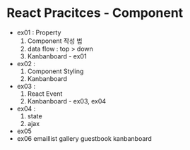 # React Pracitces - Component

+ ex01 : Property 
    1) Component 작성 법
    2) data flow : top > down
    3) Kanbanboard - ex01
+ ex02 : 
    1) Component Styling
    2) Kanbanboard
+ ex03 : 
    1) React Event
    2) Kanbanboard - ex03, ex04
+ ex04 : 
    1) state
    2) ajax
+ ex05
+ ex06
emaillist
gallery
guestbook
kanbanboard
